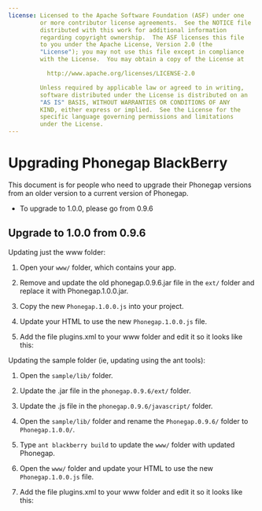 ```yaml
---
license: Licensed to the Apache Software Foundation (ASF) under one
         or more contributor license agreements.  See the NOTICE file
         distributed with this work for additional information
         regarding copyright ownership.  The ASF licenses this file
         to you under the Apache License, Version 2.0 (the
         "License"); you may not use this file except in compliance
         with the License.  You may obtain a copy of the License at

           http://www.apache.org/licenses/LICENSE-2.0

         Unless required by applicable law or agreed to in writing,
         software distributed under the License is distributed on an
         "AS IS" BASIS, WITHOUT WARRANTIES OR CONDITIONS OF ANY
         KIND, either express or implied.  See the License for the
         specific language governing permissions and limitations
         under the License.
---
```


Upgrading Phonegap BlackBerry
============================

This document is for people who need to upgrade their Phonegap versions from an older version to a current version of Phonegap.

- To upgrade to 1.0.0, please go from 0.9.6

## Upgrade to 1.0.0 from 0.9.6 ##

Updating just the www folder:

1. Open your `www/` folder, which contains your app.
2. Remove and update the old phonegap.0.9.6.jar file in the `ext/` folder and replace it with Phonegap.1.0.0.jar.
3. Copy the new `Phonegap.1.0.0.js` into your project.
4. Update your HTML to use the new `Phonegap.1.0.0.js` file.
5. Add the file plugins.xml to your www folder and edit it so it looks like this:

    <?xml version="1.0" encoding="UTF-8"?>
    <plugins>
      <plugin name="Camera"         value="com.phonegap.camera.Camera"/>
      <plugin name="Network Status" value="com.phonegap.network.Network"/>
      <plugin name="Notification"   value="com.phonegap.notification.Notification"/>
      <plugin name="Accelerometer"  value="com.phonegap.accelerometer.Accelerometer"/>
      <plugin name="Geolocation"    value="com.phonegap.geolocation.Geolocation"/>
      <plugin name="File"           value="com.phonegap.file.FileManager"/>
      <plugin name="FileTransfer"   value="com.phonegap.http.FileTransfer"/>
      <plugin name="Contact"        value="com.phonegap.pim.Contact"/>
      <plugin name="MediaCapture"   value="com.phonegap.media.MediaCapture"/>
    </plugins>

Updating the sample folder (ie, updating using the ant tools):

1. Open the `sample/lib/` folder.
2. Update the .jar file in the `phonegap.0.9.6/ext/` folder.
3. Update the .js file in the `phonegap.0.9.6/javascript/` folder.
4. Open the `sample/lib/` folder and rename the `Phonegap.0.9.6/` folder to `Phonegap.1.0.0/`.
5. Type `ant blackberry build` to update the `www/` folder with updated Phonegap.
6. Open the `www/` folder and update your HTML to use the new `Phonegap.1.0.0.js` file.
7. Add the file plugins.xml to your www folder and edit it so it looks like this:

    <?xml version="1.0" encoding="UTF-8"?>
    <plugins>
      <plugin name="Camera"         value="com.phonegap.camera.Camera"/>
      <plugin name="Network Status" value="com.phonegap.network.Network"/>
      <plugin name="Notification"   value="com.phonegap.notification.Notification"/>
      <plugin name="Accelerometer"  value="com.phonegap.accelerometer.Accelerometer"/>
      <plugin name="Geolocation"    value="com.phonegap.geolocation.Geolocation"/>
      <plugin name="File"           value="com.phonegap.file.FileManager"/>
      <plugin name="FileTransfer"   value="com.phonegap.http.FileTransfer"/>
      <plugin name="Contact"        value="com.phonegap.pim.Contact"/>
      <plugin name="MediaCapture"   value="com.phonegap.media.MediaCapture"/>
    </plugins>
